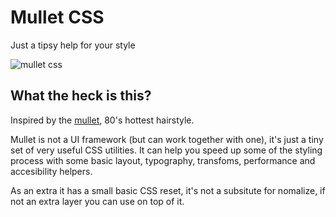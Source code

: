 # Mullet CSS
Just a tipsy help for your style

<img src="https://raw.githubusercontent.com/jvnni/mullet-css/master/logo.jpg" alt="mullet css">

## What the heck is this?
Inspired by the [mullet](https://en.wikipedia.org/wiki/Mullet_haircut), 80's hottest hairstyle.

Mullet is not a UI framework (but can work together with one), it's just a tiny set of very useful CSS utilities. It can help you speed up some of the styling process with some basic layout, typography, transfoms, performance and accesibility helpers.

As an extra it has a small basic CSS reset, it's not a subsitute for nomalize, if not an extra layer you can use on top of it.

<!-- ## Installation

npm:
```bash
$ npm install mulletcss --save
```
Bower:
```bash
$ bower install mulletcss --save
``` -->
